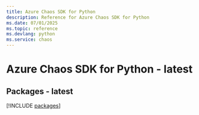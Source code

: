 ```yaml
---
title: Azure Chaos SDK for Python
description: Reference for Azure Chaos SDK for Python
ms.date: 07/01/2025
ms.topic: reference
ms.devlang: python
ms.service: chaos
---
```

# Azure Chaos SDK for Python - latest
## Packages - latest
[!INCLUDE [packages](chaos-index.md)]